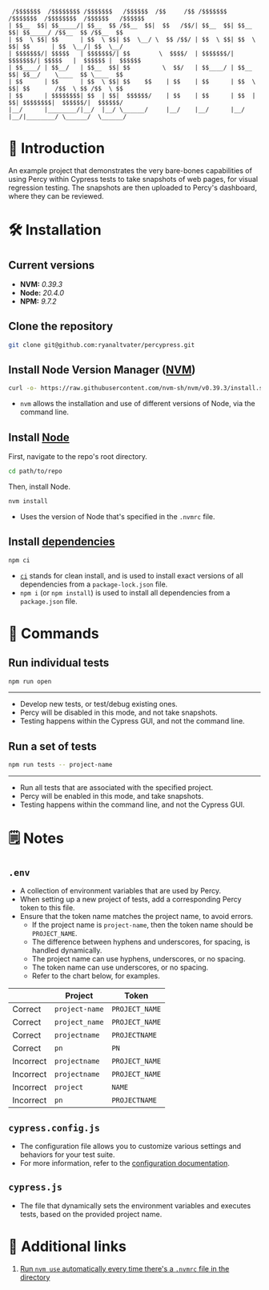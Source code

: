 ```
 /$$$$$$$  /$$$$$$$$ /$$$$$$$   /$$$$$$  /$$     /$$ /$$$$$$$  /$$$$$$$  /$$$$$$$$  /$$$$$$   /$$$$$$
| $$__  $$| $$_____/| $$__  $$ /$$__  $$|  $$   /$$/| $$__  $$| $$__  $$| $$_____/ /$$__  $$ /$$__  $$
| $$  \ $$| $$      | $$  \ $$| $$  \__/ \  $$ /$$/ | $$  \ $$| $$  \ $$| $$      | $$  \__/| $$  \__/
| $$$$$$$/| $$$$$   | $$$$$$$/| $$        \  $$$$/  | $$$$$$$/| $$$$$$$/| $$$$$   |  $$$$$$ |  $$$$$$
| $$____/ | $$__/   | $$__  $$| $$         \  $$/   | $$____/ | $$__  $$| $$__/    \____  $$ \____  $$
| $$      | $$      | $$  \ $$| $$    $$    | $$    | $$      | $$  \ $$| $$       /$$  \ $$ /$$  \ $$
| $$      | $$$$$$$$| $$  | $$|  $$$$$$/    | $$    | $$      | $$  | $$| $$$$$$$$|  $$$$$$/|  $$$$$$/
|__/      |________/|__/  |__/ \______/     |__/    |__/      |__/  |__/|________/ \______/  \______/
```

# 🧳 Introduction

An example project that demonstrates the very bare-bones capabilities of using Percy within Cypress tests to take snapshots of web pages, for visual regression testing. The snapshots are then uploaded to Percy's dashboard, where they can be reviewed.

# 🛠 Installation

## Current versions

- **NVM:** _0.39.3_
- **Node:** _20.4.0_
- **NPM:** _9.7.2_

## Clone the repository

```bash
git clone git@github.com:ryanaltvater/percypress.git
```

## Install Node Version Manager ([NVM](https://github.com/nvm-sh/nvm#about))

```bash
curl -o- https://raw.githubusercontent.com/nvm-sh/nvm/v0.39.3/install.sh
```

- `nvm` allows the installation and use of different versions of Node, via the command line.

## Install [Node](https://nodejs.org/en/about)

First, navigate to the repo's root directory.

```bash
cd path/to/repo
```

Then, install Node.

```bash
nvm install
```

- Uses the version of Node that's specified in the `.nvmrc` file.

## Install [dependencies](https://docs.npmjs.com/about-packages-and-modules)

```bash
npm ci
```

- [`ci`](https://blog.npmjs.org/post/171556855892/introducing-npm-ci-for-faster-more-reliable) stands for clean install, and is used to install exact versions of all dependencies from a `package-lock.json` file.
- `npm i` (or `npm install`) is used to install all dependencies from a `package.json` file.

# 👟 Commands

## Run individual tests

```bash
npm run open
```

---

- Develop new tests, or test/debug existing ones.
- Percy will be disabled in this mode, and not take snapshots.
- Testing happens within the Cypress GUI, and not the command line.

## Run a set of tests

```bash
npm run tests -- project-name
```

---

- Run all tests that are associated with the specified project.
- Percy will be enabled in this mode, and take snapshots.
- Testing happens within the command line, and not the Cypress GUI.

# 🗒 Notes

## `.env`

- A collection of environment variables that are used by Percy.
- When setting up a new project of tests, add a corresponding Percy token to this file.
- Ensure that the token name matches the project name, to avoid errors.
  - If the project name is `project-name`, then the token name should be `PROJECT_NAME`.
  - The difference between hyphens and underscores, for spacing, is handled dynamically.
  - The project name can use hyphens, underscores, or no spacing.
  - The token name can use underscores, or no spacing.
  - Refer to the chart below, for examples.

|           | Project        | Token          |
| --------- | -------------- | -------------- |
| Correct   | `project-name` | `PROJECT_NAME` |
| Correct   | `project_name` | `PROJECT_NAME` |
| Correct   | `projectname`  | `PROJECTNAME`  |
| Correct   | `pn`           | `PN`           |
| Incorrect | `projectname`  | `PROJECT_NAME` |
| Incorrect | `projectname`  | `PROJECT_NAME` |
| Incorrect | `project`      | `NAME`         |
| Incorrect | `pn`           | `PROJECTNAME`  |


## `cypress.config.js`

- The configuration file allows you to customize various settings and behaviors for your test suite.
- For more information, refer to the [configuration documentation](https://docs.cypress.io/guides/references/configuration).

## `cypress.js`

- The file that dynamically sets the environment variables and executes tests, based on the provided project name.

# 🔗 Additional links

1. [Run `nvm use` automatically every time there's a `.nvmrc` file in the directory](https://stackoverflow.com/questions/23556330/run-nvm-use-automatically-every-time-theres-a-nvmrc-file-on-the-directory)
